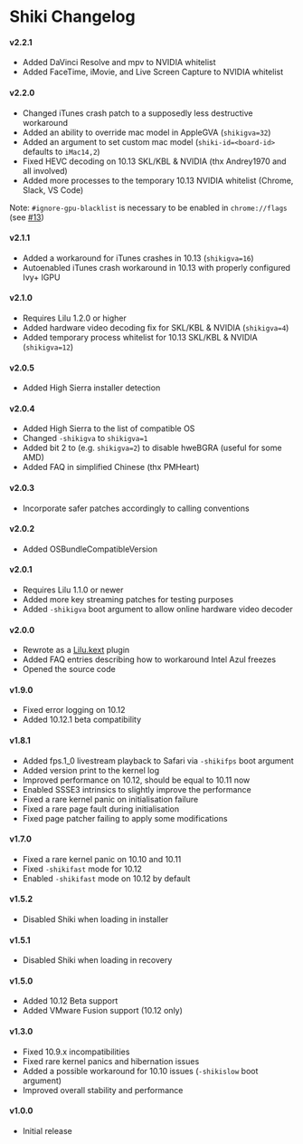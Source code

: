 Shiki Changelog
==================
#### v2.2.1
- Added DaVinci Resolve and mpv to NVIDIA whitelist
- Added FaceTime, iMovie, and Live Screen Capture to NVIDIA whitelist

#### v2.2.0
- Changed iTunes crash patch to a supposedly less destructive workaround
- Added an ability to override mac model in AppleGVA (`shikigva=32`)
- Added an argument to set custom mac model (`shiki-id=<board-id>` defaults to `iMac14,2`)
- Fixed HEVC decoding on 10.13 SKL/KBL & NVIDIA (thx Andrey1970 and all involved)
- Added more processes to the temporary 10.13 NVIDIA whitelist (Chrome, Slack, VS Code)

Note: `#ignore-gpu-blacklist` is necessary to be enabled in `chrome://flags` (see [#13](https://github.com/vit9696/Shiki/issues/13))

#### v2.1.1
- Added a workaround for iTunes crashes in 10.13 (`shikigva=16`)
- Autoenabled iTunes crash workaround in 10.13 with properly configured Ivy+ IGPU

#### v2.1.0
- Requires Lilu 1.2.0 or higher
- Added hardware video decoding fix for SKL/KBL & NVIDIA (`shikigva=4`)
- Added temporary process whitelist for 10.13 SKL/KBL & NVIDIA (`shikigva=12`)

#### v2.0.5
- Added High Sierra installer detection

#### v2.0.4
- Added High Sierra to the list of compatible OS
- Changed `-shikigva` to `shikigva=1`
- Added bit 2 to (e.g. `shikigva=2`) to disable hweBGRA (useful for some AMD)
- Added FAQ in simplified Chinese (thx PMHeart)

#### v2.0.3
- Incorporate safer patches accordingly to calling conventions

#### v2.0.2
- Added OSBundleCompatibleVersion

#### v2.0.1
- Requires Lilu 1.1.0 or newer
- Added more key streaming patches for testing purposes
- Added `-shikigva` boot argument to allow online hardware video decoder

#### v2.0.0
- Rewrote as a [Lilu.kext](https://github.com/vit9696/Lilu) plugin
- Added FAQ entries describing how to workaround Intel Azul freezes
- Opened the source code

#### v1.9.0
- Fixed error logging on 10.12
- Added 10.12.1 beta compatibility

#### v1.8.1
- Added fps.1_0 livestream playback to Safari via `-shikifps` boot argument
- Added version print to the kernel log
- Improved performance on 10.12, should be equal to 10.11 now
- Enabled SSSE3 intrinsics to slightly improve the performance
- Fixed a rare kernel panic on initialisation failure
- Fixed a rare page fault during initialisation
- Fixed page patcher failing to apply some modifications

#### v1.7.0
- Fixed a rare kernel panic on 10.10 and 10.11
- Fixed `-shikifast` mode for 10.12
- Enabled `-shikifast` mode on 10.12 by default

#### v1.5.2
- Disabled Shiki when loading in installer

#### v1.5.1
- Disabled Shiki when loading in recovery

#### v1.5.0
- Added 10.12 Beta support
- Added VMware Fusion support (10.12 only)

#### v1.3.0
- Fixed 10.9.x incompatibilities
- Fixed rare kernel panics and hibernation issues
- Added a possible workaround for 10.10 issues (`-shikislow` boot argument)
- Improved overall stability and performance

#### v1.0.0
- Initial release
